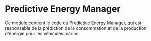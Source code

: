 # Predictive Energy Manager

Ce module contient le code du Predictive Energy Manager, qui est responsable de la prédiction de la consommation et de la production d'énergie pour les véhicules marins.
